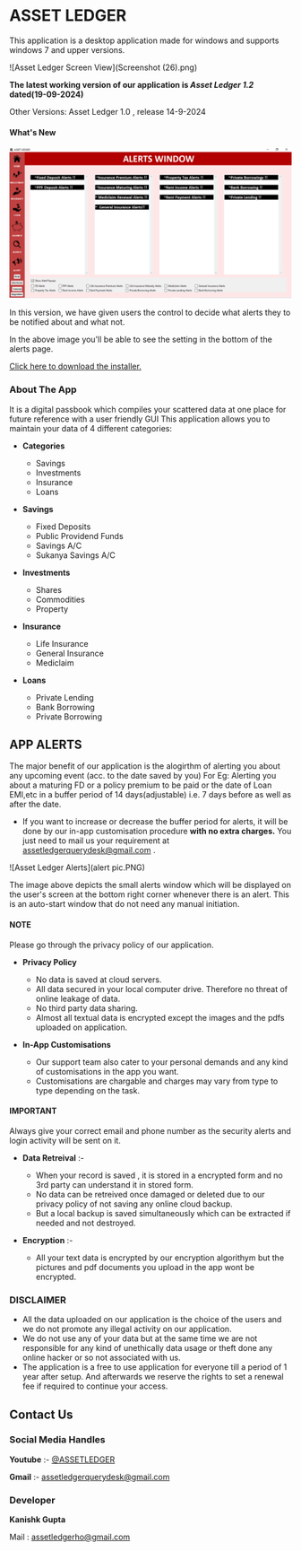 <!-- Google tag (gtag.js) -->
<script async src="https://www.googletagmanager.com/gtag/js?id=G-RS09HLL3NX"></script>
<script>
  window.dataLayer = window.dataLayer || [];
  function gtag(){dataLayer.push(arguments);}
  gtag('js', new Date());

  gtag('config', 'G-RS09HLL3NX');
</script>

# **ASSET LEDGER**
This application is a desktop application made for windows and supports windows 7 and upper versions.

![Asset Ledger Screen View](Screenshot (26).png)

**The latest working version of our application is *Asset Ledger 1.2* dated(19-09-2024)**

Other Versions: Asset Ledger 1.0 , release 14-9-2024

#### **What's New**

![Alerts Window](Capture.PNG)

In this version, we have given users the control to decide what alerts they to be notified about and what not.

In the above image you'll be able to see the setting in the bottom of the alerts page.

[Click here to download the installer.](https://assetledger.github.io/aboutus/downloads.html)

### **About The App**
It is a digital passbook which compiles your scattered data at one place for future reference with a user friendly GUI
This application allows you to maintain your data of 4 different categories:


* **Categories**
  - Savings
  - Investments
  - Insurance
  - Loans

* **Savings**
  - Fixed Deposits
  - Public Providend Funds
  - Savings A/C
  - Sukanya Savings A/C

* **Investments**
  - Shares
  - Commodities
  - Property

* **Insurance**
  - Life Insurance
  - General Insurance
  - Mediclaim

* **Loans**
  - Private Lending
  - Bank Borrowing
  - Private Borrowing

## **APP ALERTS**

The major benefit of our application is the alogirthm of alerting you about any upcoming event (acc. to the date saved by you)
For Eg: Alerting you about a maturing FD or a policy premium to be paid or the date of Loan EMI,etc in a buffer period of 14 days(adjustable) i.e. 7 days before as well as after the date.

* If you want to increase or decrease the buffer period for alerts, it will be done by our in-app customisation procedure **with no extra charges.** You just need to mail us your requirement at assetledgerquerydesk@gmail.com .

![Asset Ledger Alerts](alert pic.PNG)

The image above depicts the small alerts window which will be displayed on the user's screen at the bottom right corner whenever there is an alert.
This is an auto-start window that do not need any manual initiation.

 
#### **NOTE**
 Please go through the privacy policy of our application.
* **Privacy Policy**
  - No data is saved at cloud servers.
  - All data secured in your local computer drive. Therefore no threat of online leakage of data.
  - No third party data sharing.
  - Almost all textual data is encrypted except the images and the pdfs uploaded on application.
 
* **In-App Customisations**
  - Our support team also cater to your personal demands and any kind of customisations in the app you want.
  - Customisations are chargable and charges may vary from type to type depending on the task.

#### **IMPORTANT**
Always give your correct email and phone number as the security alerts and login activity will be sent on it.
* **Data Retreival** :-
  - When your record is saved , it is stored in a encrypted form and no 3rd party can understand it in stored form.
  - No data can be retreived once damaged or deleted due to our privacy policy of not saving any online cloud backup.
  - But a local backup is saved simultaneously which can be extracted if needed and not destroyed.

* **Encryption** :-
  - All your text data is encrypted by our encryption algorithym but the pictures and pdf documents you upload in the app wont be encrypted.

### **DISCLAIMER**
- All the data uploaded on our application is the choice of the users and we do not promote any illegal activity on our application.
- We do not use any of your data but at the same time we are not responsible for any kind of unethically data usage or theft done any online hacker or so not associated with us.
- The application is a free to use application for everyone till a period of 1 year after setup. And afterwards we reserve the rights to set a renewal fee if required to continue your access.

## **Contact Us**
### **Social Media Handles**
 **Youtube** :- [@ASSETLEDGER ](https://www.youtube.com/channel/UCQs_T-zgMnMY3a4AU0Ps9hw)
 
 **Gmail** :- [assetledgerquerydesk@gmail.com](https://www.gmail.com)

### **Developer**
**Kanishk Gupta**

Mail : assetledgerho@gmail.com
